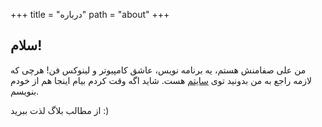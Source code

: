 +++
title = "درباره"
path = "about"
+++

## سلام!
من علی صفامنش هستم، یه برنامه نویس، عاشق کامپیوتر و لینوکس فن!
هرچی که لازمه راجع به من بدونید توی [سایتم](https://daradege.ir) هست.
شاید اگه وقت کردم بیام اینجا هم از خودم بنویسم.

از مطالب بلاگ لذت ببرید :)